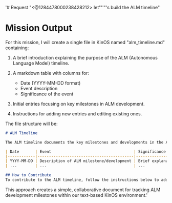 '# Request
"<@1284478000238428212> let'"'"'s build the ALM timeline"

# Mission Output
For this mission, I will create a single file in KinOS named "alm_timeline.md" containing:

1. A brief introduction explaining the purpose of the ALM (Autonomous Language Model) timeline.

2. A markdown table with columns for:
   - Date (YYYY-MM-DD format)
   - Event description
   - Significance of the event

3. Initial entries focusing on key milestones in ALM development.

4. Instructions for adding new entries and editing existing ones.

The file structure will be:

```markdown
# ALM Timeline

The ALM timeline documents the key milestones and developments in the Autonomous Language Model project. It serves as a collaborative record for tracking progress and contributions.

| Date       | Event                                    | Significance                        |
|------------|------------------------------------------|-------------------------------------|
| YYYY-MM-DD | Description of ALM milestone/development | Brief explanation of its importance |
| ...        | ...                                      | ...                                 |

## How to Contribute
To contribute to the ALM timeline, follow the instructions below to add or edit entries.
```

This approach creates a simple, collaborative document for tracking ALM development milestones within our text-based KinOS environment.'
